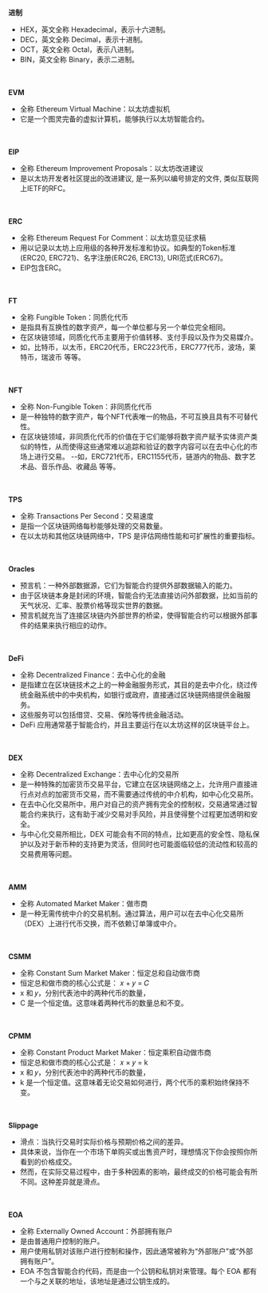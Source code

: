 
**进制**
- HEX，英文全称 Hexadecimal，表示十六进制。
- DEC，英文全称 Decimal，表示十进制。
- OCT，英文全称 Octal，表示八进制。
- BIN，英文全称 Binary，表示二进制。

　

**EVM**
- 全称 Ethereum Virtual Machine：以太坊虚拟机
- 它是一个图灵完备的虚拟计算机，能够执行以太坊智能合约。

　

**EIP**
- 全称 Ethereum Improvement Proposals：以太坊改进建议
- 是以太坊开发者社区提出的改进建议, 是一系列以编号排定的文件, 类似互联网上IETF的RFC。

　

**ERC** 
- 全称 Ethereum Request For Comment：以太坊意见征求稿
- 用以记录以太坊上应用级的各种开发标准和协议。如典型的Token标准(ERC20, ERC721)、名字注册(ERC26, ERC13), URI范式(ERC67)。
- EIP包含ERC。

　

**FT**
- 全称 Fungible Token：同质化代币
- 是指具有互换性的数字资产，每一个单位都与另一个单位完全相同。
- 在区块链领域，同质化代币主要用于价值转移、支付手段以及作为交易媒介。
- 如，比特币，以太币，ERC20代币，ERC223代币，ERC777代币，波场，莱特币，瑞波币 等等。

　

**NFT** 
- 全称 Non-Fungible Token：非同质化代币
- 是一种独特的数字资产，每个NFT代表唯一的物品，不可互换且具有不可替代性。
- 在区块链领域，非同质化代币的价值在于它们能够将数字资产赋予实体资产类似的特性，从而使得这些通常难以追踪和验证的数字内容可以在去中心化的市场上进行交易。
--如，ERC721代币，ERC1155代币，链游内的物品、数字艺术品、音乐作品、收藏品 等等。

　

**TPS** 
- 全称 Transactions Per Second：交易速度
- 是指一个区块链网络每秒能够处理的交易数量。
- 在以太坊和其他区块链网络中，TPS 是评估网络性能和可扩展性的重要指标。

　

**Oracles** 
- 预言机：一种外部数据源，它们为智能合约提供外部数据输入的能力。
- 由于区块链本身是封闭的环境，智能合约无法直接访问外部数据，比如当前的天气状况、汇率、股票价格等现实世界的数据。
- 预言机就充当了连接区块链内外部世界的桥梁，使得智能合约可以根据外部事件的结果来执行相应的动作。

　

**DeFi**
- 全称 Decentralized Finance：去中心化的金融
- 是指建立在区块链技术之上的一种金融服务形式，其目的是去中介化，绕过传统金融系统中的中央机构，如银行或政府，直接通过区块链网络提供金融服务。
- 这些服务可以包括借贷、交易、保险等传统金融活动。
- DeFi 应用通常基于智能合约，并且主要运行在以太坊这样的区块链平台上。

　

**DEX**
- 全称 Decentralized Exchange：去中心化的交易所
- 是一种特殊的加密货币交易平台，它建立在区块链网络之上，允许用户直接进行点对点的加密货币交易，而不需要通过传统的中介机构，如中心化交易所。
- 在去中心化交易所中，用户对自己的资产拥有完全的控制权，交易通常通过智能合约来执行，这有助于减少交易对手风险，并且使得整个过程更加透明和安全。
- 与中心化交易所相比，DEX 可能会有不同的特点，比如更高的安全性、隐私保护以及对于新币种的支持更为灵活，但同时也可能面临较低的流动性和较高的交易费用等问题。

　

**AMM**
- 全称 Automated Market Maker：做市商
- 是一种无需传统中介的交易机制。通过算法，用户可以在去中心化交易所（DEX）上进行代币交换，而不依赖订单簿或中介。

　

**CSMM**
- 全称 Constant Sum Market Maker：恒定总和自动做市商
- 恒定总和做市商的核心公式是： 𝑥 + 𝑦 = 𝐶
- x 和 𝑦，分别代表池中的两种代币的数量，
- C 是一个恒定值。这意味着两种代币的数量总和不变。

　

**CPMM**
- 全称 Constant Product Market Maker：恒定乘积自动做市商
- 恒定总和做市商的核心公式是： 𝑥 × 𝑦 = k
- x 和 𝑦，分别代表池中的两种代币的数量，
- k 是一个恒定值。这意味着无论交易如何进行，两个代币的乘积始终保持不变。

　

**Slippage**
- 滑点：当执行交易时实际价格与预期价格之间的差异。
- 具体来说，当你在一个市场下单购买或出售资产时，理想情况下你会按照你所看到的价格成交。
- 然而，在实际交易过程中，由于多种因素的影响，最终成交的价格可能会有所不同。这种差异就是滑点。

　

**EOA**
- 全称 Externally Owned Account：外部拥有账户
- 是由普通用户控制的账户。
- 用户使用私钥对该账户进行控制和操作，因此通常被称为“外部账户”或“外部拥有账户”。
- EOA 不包含智能合约代码，而是由一个公钥和私钥对来管理。每个 EOA 都有一个与之关联的地址，该地址是通过公钥生成的。